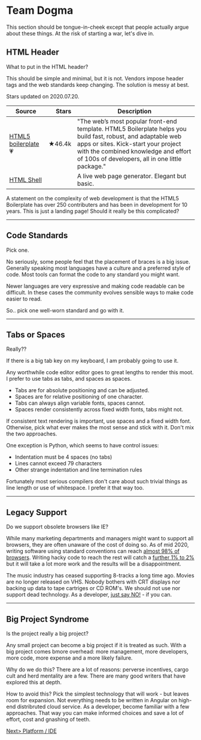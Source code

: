 # Team Dogma
This section should be tongue-in-cheek except that people actually argue about these things. At the risk of starting a war, let's dive in.

## HTML Header
What to put in the HTML header?

This should be simple and minimal, but it is not. Vendors impose header tags and the web standards keep changing. The solution is messy at best. 

Stars updated on 2020.07.20.

| Source | Stars | Description |
| ------ | -----:| ----------- |
| [HTML5 boilerplate](https://github.com/h5bp/html5-boilerplate)💗 | ★46.4k | "The web’s most popular front-end template. HTML5 Boilerplate helps you build fast, robust, and adaptable web apps or sites. Kick-start your project with the combined knowledge and effort of 100s of developers, all in one little package." |
| [HTML Shell](http://htmlshell.com/) | | A live web page generator. Elegant but basic. |

A statement on the complexity of web development is that the HTML5 Boilerplate has over 250 contributers and has been in development for 10 years. This is just a landing page! Should it really be this complicated?

---
## Code Standards
Pick one.

No seriously, some people feel that the placement of braces is a big issue. Generally speaking most languages have a culture and a preferred style of code. Most tools can format the code to any standard you might want.

Newer languages are very expressive and making code readable can be difficult. In these cases the community evolves sensible ways to make code easier to read.

So.. pick one well-worn standard and go with it.

---
## Tabs or Spaces

Really?? 

If there is a big tab key on my keyboard, I am probably going to use it. 

Any worthwhile code editor editor goes to great lengths to render this moot. I prefer to use tabs as tabs, and spaces as spaces.

- Tabs are for absolute positioning and can be adjusted.
- Spaces are for relative positioning of one character.
- Tabs can always align variable fonts, spaces cannot.
- Spaces render consistently across fixed width fonts, tabs might not.

If consistent text rendering is important, use spaces and a fixed width font. Otherwise, pick what ever makes the most sense and stick with it. Don't mix the two approaches.

One exception is Python, which seems to have control issues:
- Indentation must be 4 spaces (no tabs)
- Lines cannot exceed 79 characters
- Other strange indentation and line termination rules

Fortunately most serious compilers don't care about such trivial things as line length or use of whitespace. I prefer it that way too.

---
## Legacy Support
Do we support obsolete browsers like IE?

While many marketing departments and managers might want to support all browsers, they are often unaware of the cost of doing so. As of mid 2020, writing software using standard conventions can reach [almost 98% of browsers](https://caniuse.com/#feat=es6). Writing hacky code to reach the rest will catch a [further 1% to 2%](https://caniuse.com/#feat=es5) but it will take a lot more work and the results will be a disappointment.

The music industry has ceased supporting 8-tracks a long time ago. Movies are no longer released on VHS. Nobody bothers with CRT displays nor backing up data to tape cartriges or CD ROM's. We should not use nor support dead technology. As a developer, [just say NO!](https://death-to-ie11.com/) - if you can.

---
## Big Project Syndrome
Is the project really a big project? 

Any small project can become a big project if it is treated as such. With a big project comes bmore overhead: more management, more developers, more code, more expense and a more likely failure.

Why do we do this? There are a lot of reasons: perverse incentives, cargo cult and herd mentality are a few. There are many good writers that have explored this at depth.

How to avoid this? Pick the simplest technology that will work - but leaves room for expansion. Not everything needs to be written in Angular on high-end distribruted cloud service. As a developer, become familiar with a few approaches. That way you can make informed choices and save a lot of effort, cost and gnashing of teeth.


[Next> Platform / IDE](IDE.md)